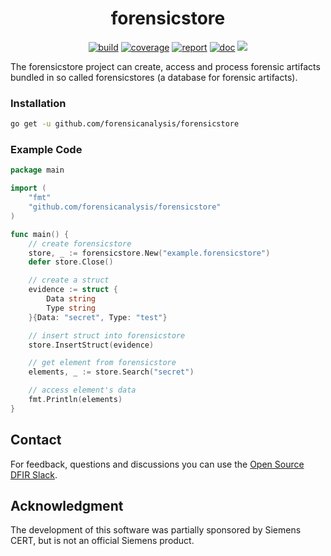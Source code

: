 <h1 align="center">forensicstore</h1>

<p  align="center">
 <a href="https://github.com/forensicanalysis/forensicstore/actions"><img src="https://github.com/forensicanalysis/forensicstore/workflows/CI/badge.svg" alt="build" /></a>
 <a href="https://codecov.io/gh/forensicanalysis/forensicstore"><img src="https://codecov.io/gh/forensicanalysis/forensicstore/branch/master/graph/badge.svg" alt="coverage" /></a>
 <a href="https://goreportcard.com/report/github.com/forensicanalysis/forensicstore"><img src="https://goreportcard.com/badge/github.com/forensicanalysis/forensicstore" alt="report" /></a>
 <a href="https://pkg.go.dev/github.com/forensicanalysis/forensicstore"><img src="https://img.shields.io/badge/go.dev-documentation-007d9c?logo=go&logoColor=white" alt="doc" /></a>
 <a href="https://app.fossa.io/projects/git%2Bgithub.com%2Fforensicanalysis%2Fforensicstore?ref=badge_shield" alt="FOSSA Status"><img src="https://app.fossa.io/api/projects/git%2Bgithub.com%2Fforensicanalysis%2Fforensicstore.svg?type=shield"/></a>
</p>

The forensicstore project can create,
access and process forensic artifacts bundled in so called forensicstores
(a database for forensic artifacts).




### Installation


```bash
go get -u github.com/forensicanalysis/forensicstore
```


### Example Code



```go
package main

import (
	"fmt"
	"github.com/forensicanalysis/forensicstore"
)

func main() {
	// create forensicstore
	store, _ := forensicstore.New("example.forensicstore")
	defer store.Close()

	// create a struct
	evidence := struct {
		Data string
		Type string
	}{Data: "secret", Type: "test"}

	// insert struct into forensicstore
	store.InsertStruct(evidence)

	// get element from forensicstore
	elements, _ := store.Search("secret")

	// access element's data
	fmt.Println(elements)
}

```


## Contact

For feedback, questions and discussions you can use the [Open Source DFIR Slack](https://github.com/open-source-dfir/slack).

## Acknowledgment

The development of this software was partially sponsored by Siemens CERT, but
is not an official Siemens product.
